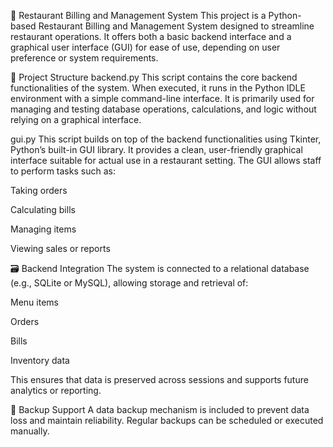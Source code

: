 🧾 Restaurant Billing and Management System
This project is a Python-based Restaurant Billing and Management System designed to streamline restaurant operations. It offers both a basic backend interface and a graphical user interface (GUI) for ease of use, depending on user preference or system requirements.

🔧 Project Structure
backend.py
This script contains the core backend functionalities of the system. When executed, it runs in the Python IDLE environment with a simple command-line interface. It is primarily used for managing and testing database operations, calculations, and logic without relying on a graphical interface.

gui.py
This script builds on top of the backend functionalities using Tkinter, Python’s built-in GUI library. It provides a clean, user-friendly graphical interface suitable for actual use in a restaurant setting. The GUI allows staff to perform tasks such as:

Taking orders

Calculating bills

Managing items

Viewing sales or reports

🗃️ Backend Integration
The system is connected to a relational database (e.g., SQLite or MySQL), allowing storage and retrieval of:

Menu items

Orders

Bills

Inventory data

This ensures that data is preserved across sessions and supports future analytics or reporting.

💾 Backup Support
A data backup mechanism is included to prevent data loss and maintain reliability. Regular backups can be scheduled or executed manually.
